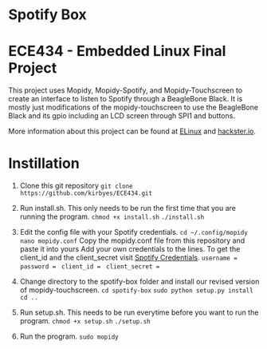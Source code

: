 # Spotify Box
# ECE434 - Embedded Linux Final Project

This project uses Mopidy, Mopidy-Spotify, and Mopidy-Touchscreen to create an interface to listen to Spotify through a BeagleBone Black. It is
mostly just modifications of the mopidy-touchscreen to use the BeagleBone Black and its gpio including an LCD screen through SPI1 and buttons.

More information about this project can be found at [ELinux](https://elinux.org/ECE434_Spotify_Box) and [hackster.io]().

# Instillation

1. Clone this git repository 
`git clone https://github.com/kirbyes/ECE434.git`

2. Run install.sh. This only needs to be run the first time that you are running the program.
`chmod +x install.sh`
`./install.sh`

3. Edit the config file with your Spotify credentials.
`cd ~/.config/mopidy`
`nano mopidy.conf`
Copy the mopidy.conf file from this repository and paste it into yours
Add your own credentials to the lines. To get the client_id and the client_secret visit [Spotify Credentials](https://mopidy.com/ext/spotify/).
`username = `
`password = `
`client_id = `
`client_secret = `

3. Change directory to the spotify-box folder and install our revised version of mopidy-touchscreen.
`cd spotify-box`
`sudo python setup.py install`
`cd ..`

3. Run setup.sh. This needs to be run everytime before you want to run the program.
`chmod +x setup.sh`
`./setup.sh`

4. Run the program.
`sudo mopidy`